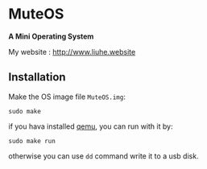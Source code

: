 # MuteOS

**A Mini Operating System**

My website : http://www.liuhe.website

## Installation

Make the OS image file `MuteOS.img`:
```
sudo make
```

if you hava installed [qemu](http://wiki.qemu.org/Main_Page), you can run with it by:
```
sudo make run
```

otherwise you can use `dd` command write it to a usb disk.



